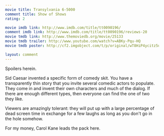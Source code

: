 ```yaml
---
movie title: Transylvania 6-5000
comment title: Show of Shows
rating: 2

movie imdb link: http://www.imdb.com/title/tt0090196/
comment imdb link: http://www.imdb.com/title/tt0090196/reviews-20
movie tmdb link: http://www.themoviedb.org/movie/25133
movie tmdb trailer: http://www.youtube.com/watch?v=ABKy-Pqu-HQ
movie tmdb poster: http://cf2.imgobject.com/t/p/original/wT8HiP4ycitz5uUOQgvP6IU99wR.jpg

layout: comment
---
```


Spoilers herein.

Sid Caesar invented a specific form of comedy skit. You have a transparently thin story  that you invite several comedic actors to populate. They come in and invent their own  characters and much of the dialog. If there are enough different types, then everyone can  find the one of two they like.

Viewers are amazingly tolerant: they will put up with a large percentage of dead screen  time in exchange for a few laughs as long as you don't go in the hole somehow. 

For my money, Carol Kane leads the pack here.